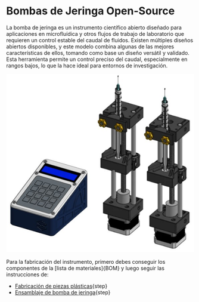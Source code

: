 # Bombas de Jeringa Open-Source

La bomba de jeringa es un instrumento científico abierto diseñado para aplicaciones en microfluídica y otros flujos de trabajo de laboratorio que requieren un control estable del caudal de fluidos. Existen múltiples diseños abiertos disponibles, y este modelo combina algunas de las mejores características de ellos, tomando como base un diseño versátil y validado. Esta herramienta permite un control preciso del caudal, especialmente en rangos bajos, lo que la hace ideal para entornos de investigación.

![](images/bomba.jpg)

Para la fabricación del instrumento, primero debes conseguir los componentes de la [lista de materiales]{BOM}  y luego seguir las instrucciones de:

* [Fabricación de piezas plásticas](fabricacion-piezas.md){step}
* [Ensamblaje de bomba de jeringa](ensamblaje-bomba.md){step}